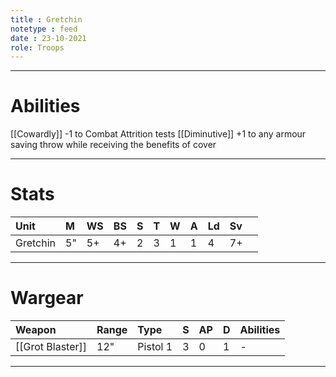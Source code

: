 ```yaml
---
title : Gretchin
notetype : feed
date : 23-10-2021
role: Troops
---
```


---

# Abilities
[[Cowardly]] -1 to Combat Attrition tests
[[Diminutive]] +1 to any armour saving throw while receiving the benefits of cover

---

# Stats
| Unit     | M   | WS  | BS  | S   | T   | W   | A   | Ld  | Sv  |     |
|:-------- |:--- |:--- |:--- |:--- |:--- |:--- |:--- |:--- |:--- | --- |
| Gretchin | 5"  | 5+  | 4+  | 2   | 3   | 1   | 1   | 4   | 7+  |     | 

---

# Wargear
| Weapon       | Range | Type     | S   | AP  | D   | Abilities |
|:------------ |:----- |:-------- |:--- |:--- |:--- |:--------- |
| [[Grot Blaster]] | 12"   | Pistol 1 | 3   | 0   | 1   | -         |

---
